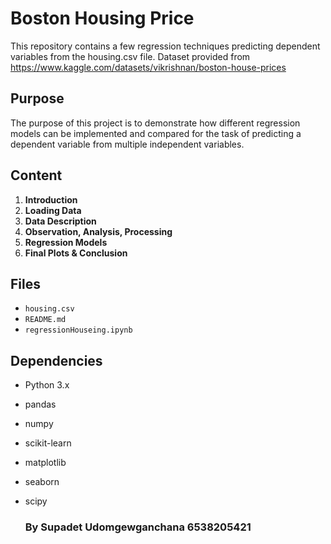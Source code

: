 # Boston Housing Price
This repository contains a few regression techniques predicting dependent variables from the housing.csv file. Dataset provided from https://www.kaggle.com/datasets/vikrishnan/boston-house-prices

## Purpose
The purpose of this project is to demonstrate how different regression models can be implemented and compared for the task of predicting a dependent variable from multiple independent variables.

## Content
1. **Introduction**
2. **Loading Data**
3. **Data Description**
4. **Observation, Analysis, Processing**
5. **Regression Models**
6. **Final Plots & Conclusion**

## Files
- `housing.csv`
- `README.md`
- `regressionHouseing.ipynb`

## Dependencies
- Python 3.x
- pandas
- numpy
- scikit-learn
- matplotlib
- seaborn
- scipy

  ### By Supadet Udomgewganchana 6538205421
